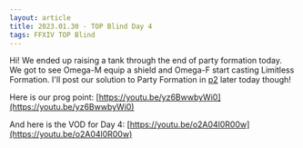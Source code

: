 ```yaml
---
layout: article
title: 2023.01.30 - TOP Blind Day 4 
tags: FFXIV TOP Blind
---
```


Hi! We ended up raising a tank through the end of party formation today. We got to see Omega-M equip a shield and Omega-F start casting Limitless Formation. I'll post our solution to Party Formation in [p2](../../../ffxiv/top/p2) later today though!

Here is our prog point: [https://youtu.be/yz6BwwbyWi0](https://youtu.be/yz6BwwbyWi0)

And here is the VOD for Day 4: [https://youtu.be/o2A04l0R00w](https://youtu.be/o2A04l0R00w)